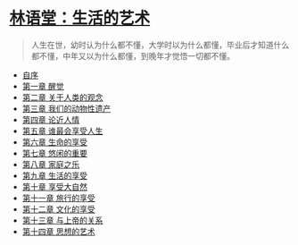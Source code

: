 <link href="../../css/style.css" rel="stylesheet" type="text/css" />

# [林语堂：生活的艺术](http://m.99csw.com/book/2347/)

> <span class="wavy">人生在世，幼时认为什么都不懂，大学时以为什么都懂，毕业后才知道什么都不懂，中年又以为什么都懂，到晚年才觉悟一切都不懂。

<div class="">

+ [自序](http://m.99csw.com/book/2347/70797.html)
+ [第一章 醒觉](http://m.99csw.com/book/2347/70798.html)
+ [第二章 关于人类的观念](http://m.99csw.com/book/2347/70799.html)
+ [第三章 我们的动物性遗产](http://m.99csw.com/book/2347/70800.html)
+ [第四章 论近人情](http://m.99csw.com/book/2347/70801.html)
+ [第五章 谁最会享受人生](http://m.99csw.com/book/2347/70802.html)
+ [第六章 生命的享受](http://m.99csw.com/book/2347/70803.html)
+ [第七章 悠闲的重要](http://m.99csw.com/book/2347/70804.html)
+ [第八章 家庭之乐](http://m.99csw.com/book/2347/70805.html)
+ [第九章 生活的享受](http://m.99csw.com/book/2347/70806.html)
+ [第十章 享受大自然](http://m.99csw.com/book/2347/70807.html)
+ [第十一章 旅行的享受](http://m.99csw.com/book/2347/70808.html)
+ [第十二章 文化的享受](http://m.99csw.com/book/2347/70809.html)
+ [第十三章 与上帝的关系](http://m.99csw.com/book/2347/373744.html)
+ [第十四章 思想的艺术](http://m.99csw.com/book/2347/373745.html)

</div>
